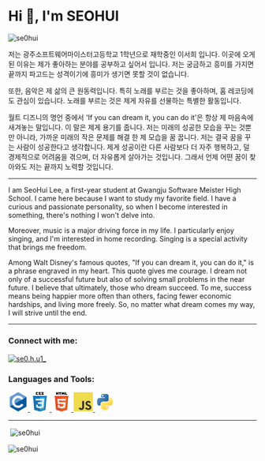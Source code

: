 <h1 align="left">Hi 👋, I'm SEOHUI</h1>

<p align="left"> <img src="https://komarev.com/ghpvc/?username=se0hui&label=Profile%20views&color=0e75b6&style=flat" alt="se0hui" /> </p>

저는 광주소프트웨어마이스터고등학교 1학년으로 재학중인 이서희 입니다. 이곳에 오게 된 이유는 제가 좋아하는 분야를 공부하고 싶어서 입니다. 저는 궁금하고 흥미를 가지면 끝까지 파고드는 성격이기에 흥미가 생기면 못할 것이 없습니다.

또한, 음악은 제 삶의 큰 원동력입니다. 특히 노래를 부르는 것을 좋아하며, 홈 레코딩에도 관심이 있습니다. 노래를 부르는 것은 제게 자유를 선물하는 특별한 활동입니다.

월트 디즈니의 명언 중에서 'If you can dream it, you can do it'은 항상 제 마음속에 새겨놓는 말입니다. 이 말은 제게 용기를 줍니다. 저는 미래의 성공한 모습을 꾸는 것뿐만 아니라, 가까운 미래의 작은 문제를 해결 한 제 모습을 꿈 꿉니다. 저는 결국 꿈을 꾸는 사람이 성공한다고 생각합니다. 제게 성공이란 다른 사람보다 더 자주 행복하고, 덜 경제적으로 어려움을 겪으며, 더 자유롭게 살아가는 것입니다. 그래서 언제 어떤 꿈이 찾아와도 저는 끝까지 노력할 것입니다.

----

I am SeoHui Lee, a first-year student at Gwangju Software Meister High School. I came here because I want to study my favorite field. I have a curious and passionate personality, so when I become interested in something, there's nothing I won't delve into.

Moreover, music is a major driving force in my life. I particularly enjoy singing, and I'm interested in home recording. Singing is a special activity that brings me freedom.

Among Walt Disney's famous quotes, "If you can dream it, you can do it," is a phrase engraved in my heart. This quote gives me courage. I dream not only of a successful future but also of solving small problems in the near future. I believe that ultimately, those who dream succeed. To me, success means being happier more often than others, facing fewer economic hardships, and living more freely. So, no matter what dream comes my way, I will strive until the end.

------

<h3 align="left">Connect with me:</h3>
<p align="left">
<a href="https://instagram.com/se0.h.u1_" target="blank"><img align="center" src="https://raw.githubusercontent.com/rahuldkjain/github-profile-readme-generator/master/src/images/icons/Social/instagram.svg" alt="se0.h.u1_" height="30" width="40" /></a>
</p>

<h3 align="left">Languages and Tools:</h3>
<p align="left"> <a href="https://www.cprogramming.com/" target="_blank" rel="noreferrer"> <img src="https://raw.githubusercontent.com/devicons/devicon/master/icons/c/c-original.svg" alt="c" width="40" height="40"/> </a> <a href="https://www.w3schools.com/css/" target="_blank" rel="noreferrer"> <img src="https://raw.githubusercontent.com/devicons/devicon/master/icons/css3/css3-original-wordmark.svg" alt="css3" width="40" height="40"/> </a> <a href="https://www.w3.org/html/" target="_blank" rel="noreferrer"> <img src="https://raw.githubusercontent.com/devicons/devicon/master/icons/html5/html5-original-wordmark.svg" alt="html5" width="40" height="40"/> </a> <a href="https://developer.mozilla.org/en-US/docs/Web/JavaScript" target="_blank" rel="noreferrer"> <img src="https://raw.githubusercontent.com/devicons/devicon/master/icons/javascript/javascript-original.svg" alt="javascript" width="40" height="40"/> </a> <a href="https://www.python.org" target="_blank" rel="noreferrer"> <img src="https://raw.githubusercontent.com/devicons/devicon/master/icons/python/python-original.svg" alt="python" width="40" height="40"/> </a> </p>

-----

<p>&nbsp;<img align="center" src="https://github-readme-stats.vercel.app/api?username=se0hui&show_icons=true&locale=en" alt="se0hui" /></p>

<p><img align="center" src="https://github-readme-streak-stats.herokuapp.com/?user=se0hui&" alt="se0hui" /></p><br>
